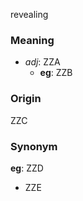 revealing
### Meaning
+ _adj_: ZZA
    + __eg__: ZZB

### Origin

ZZC

### Synonym

__eg__: ZZD

+ ZZE


